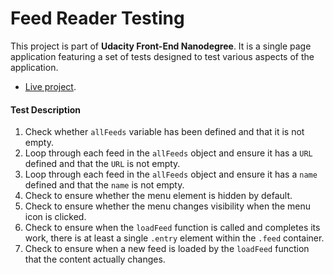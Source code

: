 
# Feed Reader Testing

This project is part of **Udacity Front-End Nanodegree**. It is a single page application featuring a set of tests designed to test various aspects of the application.

* [Live project](https://asifchoudhury.github.io/frontend-nanodegree-feedreader/).

#### Test Description
1. Check whether ```allFeeds``` variable has been defined and that it is not empty.
2. Loop through each feed in the ```allFeeds``` object and ensure it has a ```URL``` defined and that the ```URL``` is not empty.
3. Loop through each feed in the ```allFeeds``` object and ensure it has a ```name``` defined and that the ```name``` is not empty.
4. Check to ensure whether the menu element is hidden by default.
5. Check to ensure whether the menu changes visibility when the menu icon is clicked.
6. Check to ensure when the ```loadFeed``` function is called and completes its work, there is at least a single ```.entry``` element within the ```.feed``` container.
7. Check to ensure when a new feed is loaded by the ```loadFeed``` function that the content actually changes.